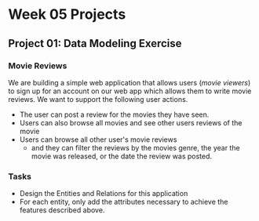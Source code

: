 # Week 05 Projects

## Project 01: Data Modeling Exercise

### Movie Reviews

We are building a simple web application that allows users (_movie viewers_) to sign up for an account on our web app which allows them to write movie reviews. We want to support the following user actions.

- The user can post a review for the movies they have seen. 
- Users can also browse all movies and see other users reviews of the movie
- Users can browse all other user's movie reviews
    + and they can filter the reviews by the movies genre, the year the movie was released, or the date the review was posted.

### Tasks

- Design the Entities and Relations for this application
- For each entity, only add the attributes necessary to achieve the features described above.
